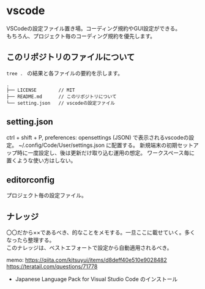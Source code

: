 # vscode

VSCodeの設定ファイル置き場。コーディング規約やGUI設定ができる。  
もちろん、プロジェクト毎のコーディング規約を優先します。

## このリポジトリのファイルについて

`tree . ` の結果と各ファイルの要約を示します。

```
.
├── LICENSE        // MIT
├── README.md      // このリポジトリについて
└── setting.json   // vscodeの設定ファイル
```

## setting.json

ctrl + shift + P, preferences: opensettings (JSON) で表示されるvscodeの設定。
~/.config/Code/User/settings.json に配置する。
新規端末の初期セットアップ時に一度設定し、後は更新だけ取り込む運用の想定。
ワークスペース毎に置くような使い方はしない。

## editorconfig

プロジェクト毎の設定ファイル。

## ナレッジ

〇〇だから××であるべき、的なことをメモする。一旦ここに載せていく。多くなったら整理する。  
このナレッジは、ベストエフォートで設定から自動適用されるべき。

memo: https://qiita.com/kitsuyui/items/d8deff40e510e9028482
https://teratail.com/questions/71778


  - Japanese Language Pack for Visual Studio Code のインストール
